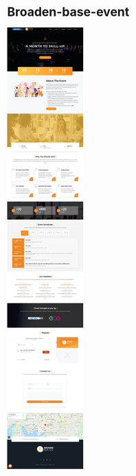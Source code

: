 # Broaden-base-event

![alt text](https://github.com/BenSalemWassim/Broaden-base-event/blob/master/bb.png?raw=true)

